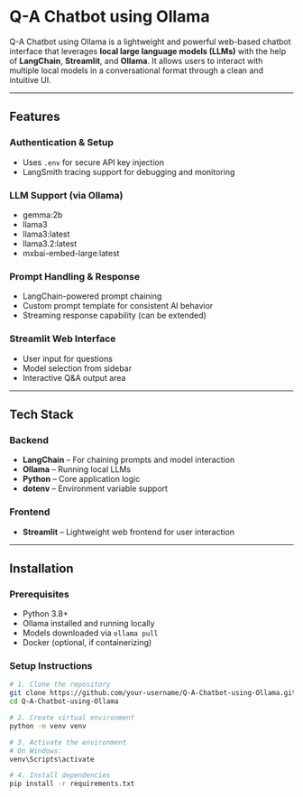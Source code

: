 #  Q-A Chatbot using Ollama

Q-A Chatbot using Ollama is a lightweight and powerful web-based chatbot interface that leverages **local large language models (LLMs)** with the help of **LangChain**, **Streamlit**, and **Ollama**. It allows users to interact with multiple local models in a conversational format through a clean and intuitive UI.

---

##  Features

###  Authentication & Setup
- Uses `.env` for secure API key injection
- LangSmith tracing support for debugging and monitoring

###  LLM Support (via Ollama)
- gemma:2b
- llama3
- llama3:latest
- llama3.2:latest
- mxbai-embed-large:latest

###  Prompt Handling & Response
- LangChain-powered prompt chaining
- Custom prompt template for consistent AI behavior
- Streaming response capability (can be extended)

###  Streamlit Web Interface
- User input for questions
- Model selection from sidebar
- Interactive Q&A output area

---

##  Tech Stack

###  Backend
- **LangChain** – For chaining prompts and model interaction
- **Ollama** – Running local LLMs
- **Python** – Core application logic
- **dotenv** – Environment variable support

###  Frontend
- **Streamlit** – Lightweight web frontend for user interaction

---

##  Installation

###  Prerequisites
- Python 3.8+
- Ollama installed and running locally
- Models downloaded via `ollama pull`
- Docker (optional, if containerizing)

###  Setup Instructions

```bash
# 1. Clone the repository
git clone https://github.com/your-username/Q-A-Chatbot-using-Ollama.git
cd Q-A-Chatbot-using-Ollama

# 2. Create virtual environment
python -m venv venv

# 3. Activate the environment
# On Windows:
venv\Scripts\activate

# 4. Install dependencies
pip install -r requirements.txt

